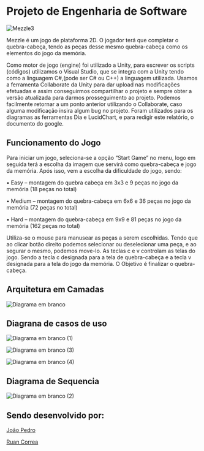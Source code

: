 # Projeto de Engenharia de Software

![Mezzle3](https://user-images.githubusercontent.com/47988061/70481044-211fda00-1ac0-11ea-902a-25dd01e7bc7a.png)

Mezzle é um jogo de plataforma 2D. O jogador terá que completar o quebra-cabeça, tendo as peças desse mesmo quebra-cabeça como os elementos do jogo da memória.

Como motor de jogo (engine) foi utilizado a Unity, para escrever os scripts (códigos) utilizamos o Visual Studio, que se integra com a Unity tendo como a linguagem C#,(pode ser C# ou C++) a linguagem utilizada. Usamos a ferramenta Collaborate da Unity para dar upload nas modificações efetuadas e assim conseguirmos compartilhar o projeto e sempre obter a versão atualizada para darmos prosseguimento ao projeto.
Podemos facilmente retornar a um ponto anterior utilizando o Collaborate, caso alguma modificação insira algum bug no projeto.
Foram utilizados para os diagramas as ferramentas Dia e LucidChart, e para redigir este relatório, o documento do google.

## Funcionamento do Jogo
Para iniciar um jogo, seleciona-se a opção “Start Game” no menu, logo em seguida terá a escolha da imagem que servirá como quebra-cabeça e jogo da memória. Após isso, vem a escolha da dificuldade do jogo, sendo:
 
•	Easy – montagem do quebra cabeça em 3x3 e 9 peças no jogo da memória (18 peças no total)

•	Medium – montagem do quebra-cabeça em 6x6 e 36 peças no jogo da memória (72 peças no total)

•	Hard – montagem do quebra-cabeça em 9x9 e 81 peças no jogo da memória (162 peças no total)


Utiliza-se o mouse para manusear as peças a serem escolhidas. Tendo que ao clicar botão direito podemos selecionar ou deselecionar uma peça, e ao segurar o mesmo, podemos move-lo. As  teclas c e v controlam as telas do jogo. Sendo a tecla c designada para a tela de quebra-cabeça e a tecla v designada para a tela do jogo da memória.
O Objetivo é finalizar o quebra-cabeça.

## Arquitetura em Camadas

![Diagrama em branco](https://user-images.githubusercontent.com/47988061/71023537-b2ef9e80-20e1-11ea-9904-05ee2d06205f.png)

## Diagrana de casos de uso

![Diagrama em branco (1)](https://user-images.githubusercontent.com/47988061/71024261-47a6cc00-20e3-11ea-84be-27d0e61d326c.png)

![Diagrama em branco (3)](https://user-images.githubusercontent.com/47988061/71024294-5a210580-20e3-11ea-9775-c24d6cfd370d.png)

![Diagrama em branco (4)](https://user-images.githubusercontent.com/47988061/71024303-60af7d00-20e3-11ea-95aa-64b259a731f0.png)

## Diagrama de Sequencia

![Diagrama em branco (2)](https://user-images.githubusercontent.com/47988061/71024273-4e354380-20e3-11ea-8f53-c889db10204d.png)


## Sendo desenvolvido por: 

  [João Pedro](https://github.com/joaopedrobritot)

  [Ruan Correa](https://github.com/ruancorrea)
